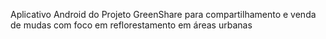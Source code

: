 Aplicativo Android do Projeto GreenShare para compartilhamento e venda de mudas com foco em reflorestamento em áreas urbanas
